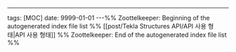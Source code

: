 ---
tags: [MOC]
date: 9999-01-01
---%% Zoottelkeeper: Beginning of the autogenerated index file list  %%
 [[post/Tekla Structures API/API 사용 형태|API 사용 형태]]
%% Zoottelkeeper: End of the autogenerated index file list  %%

